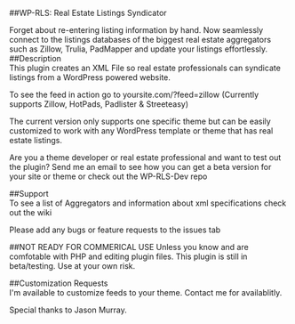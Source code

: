 ##WP-RLS: Real Estate Listings Syndicator   

Forget about re-entering listing information by hand. Now seamlessly connect to the listings databases of the biggest real estate aggregators such as Zillow, Trulia, PadMapper and update your listings effortlessly.       
##Description     
This plugin creates an XML File so real estate professionals can syndicate listings from a WordPress powered website.   

To see the feed in action go to yoursite.com/?feed=zillow (Currently supports Zillow, HotPads, Padlister & Streeteasy)

The current version only supports one specific theme but can be easily customized to work with any WordPress template or theme that has real estate listings.     

Are you a theme developer or real estate professional and want to test out the plugin? Send me an email to see how you can get a beta version for your site or theme or check out the WP-RLS-Dev repo       

##Support      
To see a list of Aggregators and information about xml specifications check out the wiki    

Please add any bugs or feature requests to the issues tab    

##NOT READY FOR COMMERICAL USE
Unless you know and are comfotable with PHP and editing plugin files. This plugin is still in beta/testing. Use at your own risk. 

##Customization Requests     
I'm available to customize feeds to your theme. Contact me for availablitly.  

Special thanks to Jason Murray.
